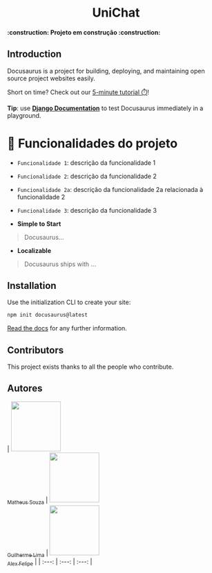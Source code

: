 <div align="center">
  <h1 align="center">
    UniChat
    <br />
  </h1>
</div>

<h4 align="left"> 
	:construction:  Projeto em construção  :construction:
</h4>


## Introduction

Docusaurus is a project for building, deploying, and maintaining open source project websites easily.

Short on time? Check out our [5-minute tutorial ⏱️](https://)!

**Tip**: use **[Django Documentation](https://)** to test Docusaurus immediately in a playground.


# :hammer: Funcionalidades do projeto
- `Funcionalidade 1`: descrição da funcionalidade 1
- `Funcionalidade 2`: descrição da funcionalidade 2
- `Funcionalidade 2a`: descrição da funcionalidade 2a relacionada à funcionalidade 2
- `Funcionalidade 3`: descrição da funcionalidade 3


- **Simple to Start**

> Docusaurus...

- **Localizable**

> Docusaurus ships with ...

## Installation

Use the initialization CLI to create your site:

```bash
npm init docusaurus@latest
```

[Read the docs](https://) for any further information.

## Contributors

This project exists thanks to all the people who contribute. <a href="https"></a>

## Autores
| [<img loading="lazy" src="https://avatars.githubusercontent.com/u/37356058?v=4" width=115><br><sub>Matheus Souza</sub>](https://github.com/mattsouza-dev) 
|  [<img loading="lazy" src="https://avatars.githubusercontent.com/u/30351153?v=4" width=115><br><sub>Guilherme Lima</sub>](https://github.com/guilhermeonrails) 
|  [<img loading="lazy" src="https://avatars.githubusercontent.com/u/8989346?v=4" width=115><br><sub>Alex Felipe</sub>](https://github.com/alexfelipe) |
| :---: | :---: | :---: |
